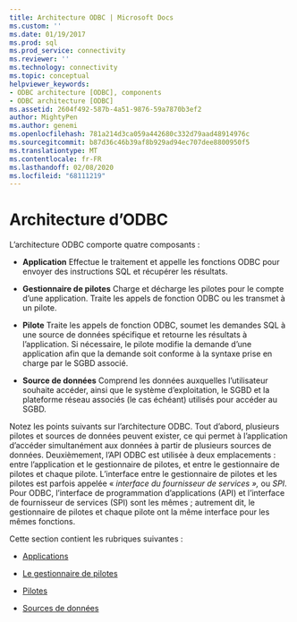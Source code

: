 ```yaml
---
title: Architecture ODBC | Microsoft Docs
ms.custom: ''
ms.date: 01/19/2017
ms.prod: sql
ms.prod_service: connectivity
ms.reviewer: ''
ms.technology: connectivity
ms.topic: conceptual
helpviewer_keywords:
- ODBC architecture [ODBC], components
- ODBC architecture [ODBC]
ms.assetid: 2604f492-587b-4a51-9876-59a7870b3ef2
author: MightyPen
ms.author: genemi
ms.openlocfilehash: 781a214d3ca059a442680c332d79aad48914976c
ms.sourcegitcommit: b87d36c46b39af8b929ad94ec707dee8800950f5
ms.translationtype: MT
ms.contentlocale: fr-FR
ms.lasthandoff: 02/08/2020
ms.locfileid: "68111219"
---
```

# <a name="odbc-architecture"></a>Architecture d’ODBC
L’architecture ODBC comporte quatre composants :  
  
-   **Application** Effectue le traitement et appelle les fonctions ODBC pour envoyer des instructions SQL et récupérer les résultats.  
  
-   **Gestionnaire de pilotes** Charge et décharge les pilotes pour le compte d’une application. Traite les appels de fonction ODBC ou les transmet à un pilote.  
  
-   **Pilote** Traite les appels de fonction ODBC, soumet les demandes SQL à une source de données spécifique et retourne les résultats à l’application. Si nécessaire, le pilote modifie la demande d’une application afin que la demande soit conforme à la syntaxe prise en charge par le SGBD associé.  
  
-   **Source de données** Comprend les données auxquelles l’utilisateur souhaite accéder, ainsi que le système d’exploitation, le SGBD et la plateforme réseau associés (le cas échéant) utilisés pour accéder au SGBD.  
  
 Notez les points suivants sur l’architecture ODBC. Tout d’abord, plusieurs pilotes et sources de données peuvent exister, ce qui permet à l’application d’accéder simultanément aux données à partir de plusieurs sources de données. Deuxièmement, l’API ODBC est utilisée à deux emplacements : entre l’application et le gestionnaire de pilotes, et entre le gestionnaire de pilotes et chaque pilote. L’interface entre le gestionnaire de pilotes et les pilotes est parfois appelée « *interface du fournisseur de services »,* ou *SPI*. Pour ODBC, l’interface de programmation d’applications (API) et l’interface de fournisseur de services (SPI) sont les mêmes ; autrement dit, le gestionnaire de pilotes et chaque pilote ont la même interface pour les mêmes fonctions.  
  
 Cette section contient les rubriques suivantes :  
  
-   [Applications](../../odbc/reference/applications.md)  
  
-   [Le gestionnaire de pilotes](../../odbc/reference/the-driver-manager.md)  
  
-   [Pilotes](../../odbc/reference/drivers.md)  
  
-   [Sources de données](../../odbc/reference/data-sources.md)
